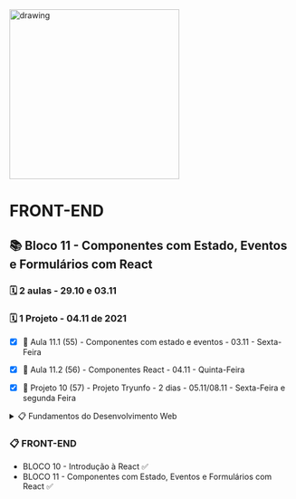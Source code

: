 <img src="https://user-images.githubusercontent.com/87394535/129942939-007fc304-2ac0-431d-b018-685951e5750f.png" alt="drawing" width="300"/>

# FRONT-END
## 📚 Bloco 11 - Componentes com Estado, Eventos e Formulários com React
### 🗓️ 2 aulas - 29.10 e 03.11
### 🗓️ 1 Projeto - 04.11 de 2021

- [x] 📖 Aula 11.1 (55) - Componentes com estado e eventos -  03.11 - Sexta-Feira
- [x] 📖 Aula 11.2 (56) - Componentes React - 04.11 - Quinta-Feira
- [x] 📖 Projeto 10 (57) - Projeto Tryunfo - 2 dias - 05.11/08.11 - Sexta-Feira e segunda Feira


<details>
<summary> 📋 Fundamentos do Desenvolvimento Web </summary>

- BLOCO 1 - UNIX & BASH  ✅
- BLOCO 2 - Git, GitHub e Internet ✅
- BLOCO 3 - Introdução à HTML e CSS ✅
- BLOCO 4 - Introdução à JavaScript e Lógica de Programação ✅
- BLOCO 5 - JavaScript: DOM, eventos e WebStorage ✅
- BLOCO 6 - HTML e CSS: Forms, Flexbox e Responsivo ✅
- BLOCO 7 - Introdução à JS ES6 e Testes Unitários ✅
- BLOCO 8 - Higher Order Functions do JavaScript ES6 ✅
- BLOCO 9 - JavaScript e Testes Assíncronos ✅

</details>

### 📋 FRONT-END

- BLOCO 10 - Introdução à React ✅
- BLOCO 11 - Componentes com Estado, Eventos e Formulários com React ✅
